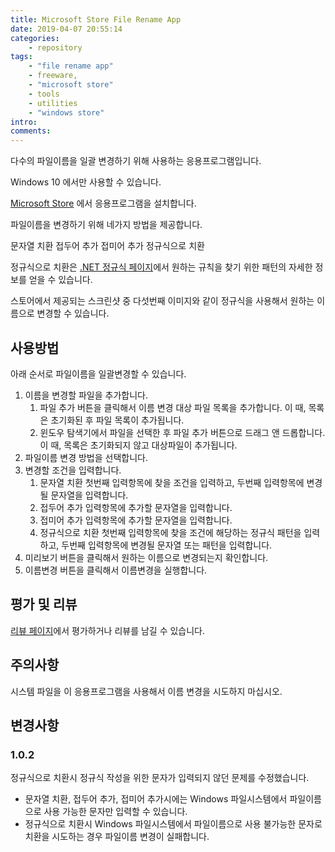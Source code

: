 ```yaml
---
title: Microsoft Store File Rename App
date: 2019-04-07 20:55:14
categories:
    - repository
tags:
    - "file rename app"
    - freeware, 
    - "microsoft store"
    - tools
    - utilities
    - "windows store"
intro:
comments:
---
```


다수의 파일이름을 일괄 변경하기 위해 사용하는 응용프로그램입니다.

Windows 10 에서만 사용할 수 있습니다.

[Microsoft Store](https://www.microsoft.com/ko-kr/p/file-rename-app/9n94sf4f30m6?activetab=pivot%3Aoverviewtab#) 에서 응용프로그램을 설치합니다.

파일이름을 변경하기 위해 네가지 방법을 제공합니다.

문자열 치환 접두어 추가 접미어 추가 정규식으로 치환

정규식으로 치환은 [.NET 정규식 페이지](https://docs.microsoft.com/ko-kr/dotnet/standard/base-types/regular-expressions)에서 원하는 규칙을 찾기 위한 패턴의 자세한 정보를 얻을 수 있습니다.

스토어에서 제공되는 스크린샷 중 다섯번째 이미지와 같이 정규식을 사용해서 원하는 이름으로 변경할 수 있습니다.

## 사용방법

아래 순서로 파일이름을 일괄변경할 수 있습니다.

1. 이름을 변경할 파일을 추가합니다.
    1. 파일 추가 버튼을 클릭해서 이름 변경 대상 파일 목록을 추가합니다. 이 때, 목록은 초기화된 후 파일 목록이 추가됩니다.
    2. 윈도우 탐색기에서 파일을 선택한 후 파일 추가 버튼으로 드래그 앤 드롭합니다. 이 때, 목록은 초기화되지 않고 대상파일이 추가됩니다.
2. 파일이름 변경 방법을 선택합니다.
3. 변경할 조건을 입력합니다.
    1. 문자열 치환 첫번째 입력항목에 찾을 조건을 입력하고, 두번째 입력항목에 변경될 문자열을 입력합니다.
    2. 접두어 추가 입력항목에 추가할 문자열을 입력합니다.
    3. 접미어 추가 입력항목에 추가할 문자열을 입력합니다.
    4. 정규식으로 치환 첫번째 입력항목에 찾을 조건에 해당하는 정규식 패턴을 입력하고, 두번째 입력항목에 변경될 문자열 또는 패턴을 입력합니다.
4. 미리보기 버튼을 클릭해서 원하는 이름으로 변경되는지 확인합니다.
5. 이름변경 버튼을 클릭해서 이름변경을 실행합니다.

## 평가 및 리뷰

[리뷰 페이지](https://www.microsoft.com/ko-kr/p/file-rename-app/9n94sf4f30m6?activetab=pivot%3Aoverviewtab#)에서 평가하거나 리뷰를 남길 수 있습니다.

## 주의사항

시스템 파일을 이 응용프로그램을 사용해서 이름 변경을 시도하지 마십시오.

## 변경사항

### 1.0.2

정규식으로 치환시 정규식 작성을 위한 문자가 입력되지 않던 문제를 수정했습니다.

-   문자열 치환, 접두어 추가, 접미어 추가시에는 Windows 파일시스템에서 파일이름으로 사용 가능한 문자만 입력할 수 있습니다.
-   정규식으로 치환시 Windows 파일시스템에서 파일이름으로 사용 불가능한 문자로 치환을 시도하는 경우 파일이름 변경이 실패합니다.
